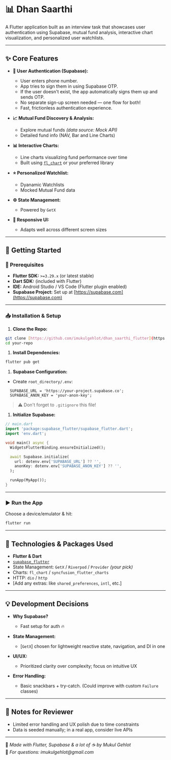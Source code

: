 # 📊 Dhan Saarthi

A Flutter application built as an interview task that showcases user authentication using Supabase, mutual fund analysis, interactive chart visualization, and personalized user watchlists.


---

## ✨ Core Features

- **🔐 User Authentication (Supabase):**
    *   User enters phone number.
    *   App tries to sign them in using Supabase OTP.
    *   If the user doesn't exist, the app automatically signs them up and sends OTP.
    *   No separate sign-up screen needed — one flow for both!
    *   Fast, frictionless authentication experience.

- **📈 Mutual Fund Discovery & Analysis:**
    - Explore mutual funds *(data source: Mock API)*
    - Detailed fund info (NAV, Bar and Line Charts)

- **📊 Interactive Charts:**
    - Line charts visualizing fund performance over time
    - Built using [`fl_chart`](https://pub.dev/packages/fl_chart) or your preferred library

- **⭐ Personalized Watchlist:**
    - Dyanamic Watchlists
    - Mocked Mutual Fund data

- **⚙️ State Management:**
    - Powered by  `GetX`

- **📱 Responsive UI:**
    - Adapts well across different screen sizes

---

## 🚀 Getting Started

### 🔧 Prerequisites

- **Flutter SDK:** `>=3.29.x` (or latest stable)
- **Dart SDK:** (included with Flutter)
- **IDE:** Android Studio / VS Code (Flutter plugin enabled)
- **Supabase Project:** Set up at [https://supabase.com](https://supabase.com)

---

### 📥 Installation & Setup

1. **Clone the Repo:**

```bash
git clone [https://github.com/imukulgehlot/dhan_saarthi_flutter](https://github.com/imukulgehlot/dhan_saarthi_flutter)
cd your-repo
```

1. **Install Dependencies:**

```bash
flutter pub get
```

1. **Supabase Configuration:**

- Create `root_directory/.env`:

```env
  SUPABASE_URL = 'https://your-project.supabase.co';
  SUPABASE_ANON_KEY = 'your-anon-key';

```

> ⚠️ Don't forget to `.gitignore` this file!

1. **Initialize Supabase:**

```dart
// main.dart
import 'package:supabase_flutter/supabase_flutter.dart';
import 'env.dart';

void main() async {
  WidgetsFlutterBinding.ensureInitialized();

  await Supabase.initialize(
    url: dotenv.env['SUPABASE_URL'] ?? '',
    anonKey: dotenv.env['SUPABASE_ANON_KEY'] ?? '',
  );

  runApp(MyApp());
}
```


---

### ▶️ Run the App

Choose a device/emulator & hit:

```bash
flutter run
```

---

## 🧰 Technologies & Packages Used

- **Flutter & Dart**
- [`supabase_flutter`](https://pub.dev/packages/supabase_flutter)
- State Management: `GetX` / `Riverpod` / `Provider` *(your pick)*
- Charts: `fl_chart` / `syncfusion_flutter_charts`
- HTTP: `dio` / `http`
- [Add any extras: like `shared_preferences`, `intl`, etc.]


---

## 💡 Development Decisions

- **Why Supabase?**
    - Fast setup for auth 🔥

- **State Management:**
    - [`GetX`] chosen for lightweight reactive state, navigation, and DI in one

- **UI/UX:**
    - Prioritized clarity over complexity; focus on intuitive UX

- **Error Handling:**
    - Basic snackbars + try-catch. (Could improve with custom `Failure` classes)

---

## 📝 Notes for Reviewer
- Limited error handling and UX polish due to time constraints
- Data is seeded manually; in a real app, consider live APIs

---

💼 _Made with Flutter, Supabase & a lot of ☕ by Mukul Gehlot_  
📧 _For questions: imukulgehlot@gmail.com_
